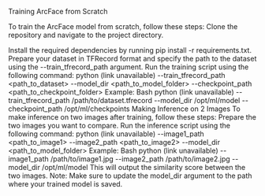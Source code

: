 Training ArcFace from Scratch

To train the ArcFace model from scratch, follow these steps:
Clone the repository and navigate to the project directory.

Install the required dependencies by running pip install -r requirements.txt.
Prepare your dataset in TFRecord format and specify the path to the dataset using the --train_tfrecord_path argument.
Run the training script using the following command:
python (link unavailable) --train_tfrecord_path <path_to_dataset> --model_dir <path_to_model_folder> --checkpoint_path <path_to_checkpoint_folder>
Example:
Bash
python (link unavailable) --train_tfrecord_path /path/to/dataset.tfrecord --model_dir /opt/ml/model --checkpoint_path /opt/ml/checkpoints
Making Inference on 2 Images
To make inference on two images after training, follow these steps:
Prepare the two images you want to compare.
Run the inference script using the following command:
python (link unavailable) --image1_path <path_to_image1> --image2_path <path_to_image2> --model_dir <path_to_model_folder>
Example:
Bash
python (link unavailable) --image1_path /path/to/image1.jpg --image2_path /path/to/image2.jpg --model_dir /opt/ml/model
This will output the similarity score between the two images.
Note: Make sure to update the model_dir argument to the path where your trained model is saved.
